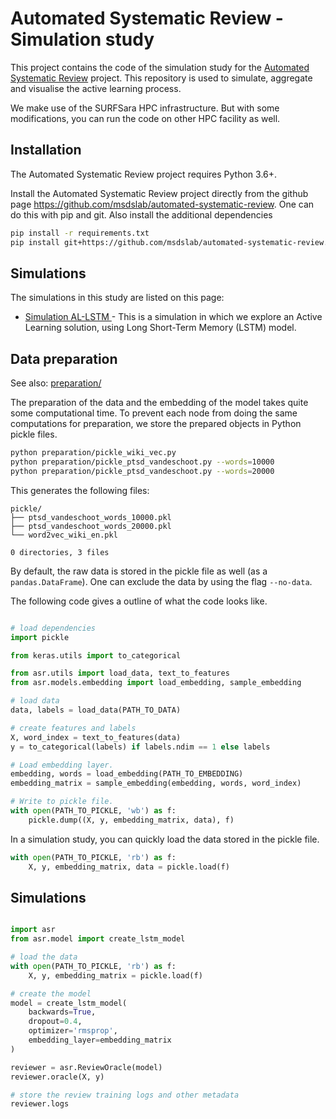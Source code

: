 # Automated Systematic Review - Simulation study

This project contains the code of the simulation study for the [Automated
Systematic Review](https://github.com/msdslab/automated-systematic-review)
project. This repository is used to simulate, aggregate and visualise the
active learning process.

We make use of the SURFSara HPC infrastructure. But with some modifications, 
you can run the code on other HPC facility as well.

## Installation 

The Automated Systematic Review project requires Python 3.6+. 

Install the Automated Systematic Review project directly from the github page
https://github.com/msdslab/automated-systematic-review. One can do this with
pip and git. Also install the additional dependencies 

``` bash
pip install -r requirements.txt
pip install git+https://github.com/msdslab/automated-systematic-review.git
```

## Simulations 

The simulations in this study are listed on this page:

- [Simulation AL-LSTM ](/sub_analysis_AL_LSTM) - This is a simulation in
  which we explore an Active Learning solution, using Long Short-Term Memory
  (LSTM) model. 


## Data preparation

See also: [preparation/](preparation/)

The preparation of the data and the embedding of the model takes quite some
computational time. To prevent each node from doing the same computations for
preparation, we store the prepared objects in Python pickle files.

``` bash
python preparation/pickle_wiki_vec.py 
python preparation/pickle_ptsd_vandeschoot.py --words=10000
python preparation/pickle_ptsd_vandeschoot.py --words=20000
```

This generates the following files:
```
pickle/
├── ptsd_vandeschoot_words_10000.pkl
├── ptsd_vandeschoot_words_20000.pkl
└── word2vec_wiki_en.pkl

0 directories, 3 files
```

By default, the raw data is stored in the pickle file as well (as a
`pandas.DataFrame`). One can exclude the data by using the flag
`--no-data`.


The following code gives a outline of what the code looks like. 

``` python 

# load dependencies
import pickle

from keras.utils import to_categorical

from asr.utils import load_data, text_to_features
from asr.models.embedding import load_embedding, sample_embedding

# load data
data, labels = load_data(PATH_TO_DATA)

# create features and labels
X, word_index = text_to_features(data)
y = to_categorical(labels) if labels.ndim == 1 else labels

# Load embedding layer. 
embedding, words = load_embedding(PATH_TO_EMBEDDING)
embedding_matrix = sample_embedding(embedding, words, word_index)

# Write to pickle file.
with open(PATH_TO_PICKLE, 'wb') as f:
    pickle.dump((X, y, embedding_matrix, data), f)
```

In a simulation study, you can quickly load the data stored in the pickle file. 

``` python
with open(PATH_TO_PICKLE, 'rb') as f:
    X, y, embedding_matrix, data = pickle.load(f)
```

## Simulations

```python

import asr
from asr.model import create_lstm_model

# load the data 
with open(PATH_TO_PICKLE, 'rb') as f:
    X, y, embedding_matrix = pickle.load(f)

# create the model
model = create_lstm_model(
    backwards=True,
    dropout=0.4,
    optimizer='rmsprop',
    embedding_layer=embedding_matrix
)

reviewer = asr.ReviewOracle(model)
reviewer.oracle(X, y)

# store the review training logs and other metadata
reviewer.logs
```
